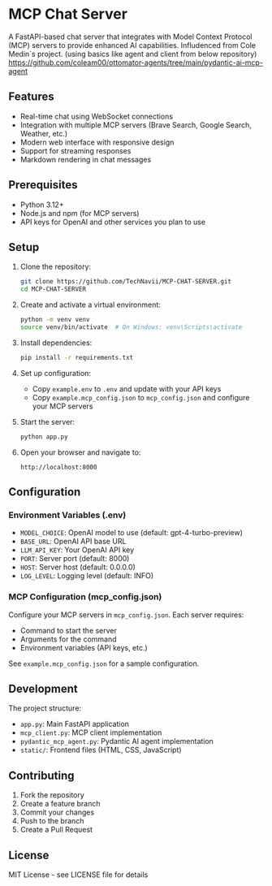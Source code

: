 # MCP Chat Server

A FastAPI-based chat server that integrates with Model Context Protocol (MCP) servers to provide enhanced AI capabilities.
Infludenced from Cole Medin`s project. (using basics like agent and client from below repository)
https://github.com/coleam00/ottomator-agents/tree/main/pydantic-ai-mcp-agent

## Features

- Real-time chat using WebSocket connections
- Integration with multiple MCP servers (Brave Search, Google Search, Weather, etc.)
- Modern web interface with responsive design
- Support for streaming responses
- Markdown rendering in chat messages

## Prerequisites

- Python 3.12+
- Node.js and npm (for MCP servers)
- API keys for OpenAI and other services you plan to use

## Setup

1. Clone the repository:
   ```bash
   git clone https://github.com/TechNavii/MCP-CHAT-SERVER.git
   cd MCP-CHAT-SERVER
   ```

2. Create and activate a virtual environment:
   ```bash
   python -m venv venv
   source venv/bin/activate  # On Windows: venv\Scripts\activate
   ```

3. Install dependencies:
   ```bash
   pip install -r requirements.txt
   ```

4. Set up configuration:
   - Copy `example.env` to `.env` and update with your API keys
   - Copy `example.mcp_config.json` to `mcp_config.json` and configure your MCP servers

5. Start the server:
   ```bash
   python app.py
   ```

6. Open your browser and navigate to:
   ```
   http://localhost:8000
   ```

## Configuration

### Environment Variables (.env)

- `MODEL_CHOICE`: OpenAI model to use (default: gpt-4-turbo-preview)
- `BASE_URL`: OpenAI API base URL
- `LLM_API_KEY`: Your OpenAI API key
- `PORT`: Server port (default: 8000)
- `HOST`: Server host (default: 0.0.0.0)
- `LOG_LEVEL`: Logging level (default: INFO)

### MCP Configuration (mcp_config.json)

Configure your MCP servers in `mcp_config.json`. Each server requires:
- Command to start the server
- Arguments for the command
- Environment variables (API keys, etc.)

See `example.mcp_config.json` for a sample configuration.

## Development

The project structure:
- `app.py`: Main FastAPI application
- `mcp_client.py`: MCP client implementation
- `pydantic_mcp_agent.py`: Pydantic AI agent implementation
- `static/`: Frontend files (HTML, CSS, JavaScript)

## Contributing

1. Fork the repository
2. Create a feature branch
3. Commit your changes
4. Push to the branch
5. Create a Pull Request

## License

MIT License - see LICENSE file for details
